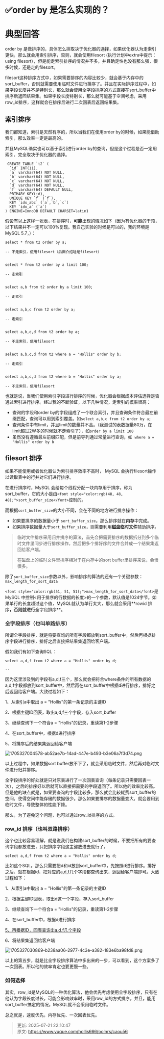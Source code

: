 # ✅order by 是怎么实现的？

# 典型回答


order by 是做排序的，具体怎么排取决于优化器的选择，如果优化器认为走索引更快，那么就会用索引排序，否则，就会使用filesort (执行计划中extra中提示：using filesort），但是能走索引排序的情况并不多，并且确定性也没有那么强，很多时候，还是走的filesort。



filesort这种排序方式中，如果需要排序的内容比较少，就会基于内存中的sort_buffer，否则就需要使用临时文件进行排序了。并且在实际排序过程中，如果字段长度并不是特别长，那么就会使用全字段排序的方式直接在sort_buffer中排序后返回结果集。如果字段长度特别长，那么就可能基于空间考虑，采用row_id排序，这样就会在排序后进行二次回表后返回结果集。



## 索引排序


我们都知道，索引是天然有序的，所以当我们在使用order by的时候，如果能借助索引，那么效率一定是最高的。



并且MySQL确实也可以基于索引进行order by的查询，但是这个过程是否一定用索引，完全取决于优化器的选择。



```plain
 CREATE TABLE `t2` (          
  `id` INT(11),
  `a` varchar(64) NOT NULL,                                                                                                                                                          
  `b` varchar(64) NOT NULL,                                                                                                                                                          
  `c` varchar(64) NOT NULL,                                                                                                                                                          
  `d` varchar(64) NOT NULL,                                                                                                                                                          
  `f` varchar(64) DEFAULT NULL,    
  PRIMARY KEY(id),
  UNIQUE KEY `f` (`f`),                                                                                                                                                              
  KEY `idx_abc` (`a`,`b`,`c`)         
  KEY `idx_a` (`a`)    
) ENGINE=InnoDB DEFAULT CHARSET=latin1
```



假设有以上这样一张表，在排序时，**可能**出现的情况如下（因为有优化器的干预，以下结果并不一定可以100%复现。我自己实验的时候是可以的，我的环境是MySQL 5.7，）：



```plain
select * from t2 order by a;

-- 不走索引，使用filesort（后面介绍啥是filesort）


select * from t2 order by a limit 100;

-- 走索引


select a,b from t2 order by a limit 100;

-- 走索引


select a,b,c from t2 order by a;

-- 走索引


select a,b,c,d from t2 order by a;

-- 不走索引，使用filesort


select a,b,c,d from t2 where a = "Hollis" order by b;

-- 走索引


select a,b,c,d from t2 where b = "Hollis" order by a;

-- 不走索引，使用filesort

```



也就是说，当我们使用索引字段进行排序的时候，优化器会根据成本评估选择是否通过索引进行排序。经过我的不断验证，以下几种情况，走索引的概率很高：



+ 查询的字段和order by的字段组成了一个联合索引，并且查询条件符合最左前缀匹配，查询可以用到索引覆盖。如`select a,b,c from t2 order by a;`
+ 查询条件中有limit，并且limit的数量并不高。（我测试的表数据量80万，在limit超过2W多的时候就不走索引了），如`order by a limit 100`
+ 虽然没有遵循最左前缀匹配，但是前导列通过常量进行查询，如` where a = "Hollis" order by b`



## filesort 排序


如果不能使用或者优化器认为索引排序效率不高时， MySQL 会执行filesort操作以读取表中的行并对它们进行排序。



在进行排序时，MySQL 会给每个线程分配一块内存用于排序，称为 sort_buffer，它的大小是由`<font style="color:rgb(48, 48, 48);">sort_buffer_size</font>`<font style="color:rgb(48, 48, 48);">控制的。</font>

<font style="color:rgb(48, 48, 48);"></font>

而根据`sort_buffer_size`的大小不同，会在不同的地方进行排序操作：

+ 如果要排序的数据量小于 `sort_buffer_size`，那么排序就在**内存**中完成。
+ 如果排序数据量大于`sort_buffer_size`，则需要利用**磁盘临时文件**辅助排序。



> 临时文件排序采用归并排序的算法，首先会把需要排序的数据拆分到多个临时文件里同步进行排序操作，然后把多个排好序的文件合并成一个结果集返回给客户端。
>
> 在磁盘上的临时文件里排序相对于在内存中的sort buffer里排序来说，会慢很多。
>



除了`sort_buffer_size`参数以外，影响排序的算法的还有一个关键参数：`max_length_for_sort_data`



`<font style="color:rgb(51, 51, 51);">max_length_for_sort_data</font>`<font style="color:rgb(51, 51, 51);">是 MySQL</font> 中控制<用于排序的行数据的长度>的一个参数，默认值是1024字节。如果单行的长度超过这个值，MySQL就认为单行太大，那么就会采用**<font style="color:rgb(51, 51, 51);">rowid 排序</font>**<font style="color:rgb(51, 51, 51);">，否则就进行</font>**<font style="color:rgb(51, 51, 51);">全字段排序</font>**<font style="color:rgb(51, 51, 51);">。</font>

<font style="color:rgb(51, 51, 51);"></font>

### <font style="color:rgb(51, 51, 51);">全字段排序（也叫单路排序）</font>


所谓全字段排序，就是将要查询的所有字段都放到sort_buffer中，然后再根据排序字段进行排序，排好之后直接把结果集返回给客户端。



假如我们有如下查询SQL：



```plain
select a,d,f from t2 where a = "Hollis" order by d;

-- 
```



因为这里涉及到的字段有a,d,f三个，那么就会把符合where条件的所有数据的a,d,f字段都放到sort_buffer中，然后再在sort_buffer中根据d进行排序，排好之后返回给客户端。大致过程如下：



1、从索引a中取出 a = "Hollis"的第一条记录的主键ID

2、根据主键ID回表，取出a,d,f三个字段，存入sort_buffer

3、继续查询下一个符合a = "Hollis"的记录，重读第1-2步骤

4、在sort_buffer中，根据d进行排序

5、将排序后的结果集返回给客户端



![1705327004578-ab52ae7b-14ad-447e-b493-b3e06a7f3d74.png](./img/heyd3ODPknqkIw-C/1705327004578-ab52ae7b-14ad-447e-b493-b3e06a7f3d74-425674.png)



以上过程中，如果数据sort buffer放不下了，就会采用临时文件，然后再对临时文件进行归并排序。



全字段排序的好处就是只对原表进行了一次回表查询（每条记录只需要回表一次），之后的排序好以后就可以直接把需要的字段返回了。所以他的效率比较高。但是他的缺点就是，如果要查询的字段比较多，那么就会比较耗费sort_buffer的空间，使得空间中能存储的数据很少。那么如果要排序的数据量变大，就会要用到临时文件，导致整体的性能下降。



那么，为了避免这个问题，也可以通过row_id排序的方式。



### row_id 排序（也叫双路排序）


这个也比较容易理解，就是说我们在构建sort_buffer的时候，不要把所有的要查询字段都放进去，只把排序字段这主键放进去就行了。



```plain
select a,d,f from t2 where a = "Hollis" order by d;
```



比如这个SQL，那么只需要把d和id放到sort_buffer中，先按照d进行排序。排好之后，就在根据id，把对应的a,d,f几个字段都查询出来，返回给客户端即可。大致过程如下：



1、从索引a中取出 a = "Hollis"的第一条记录的主键ID

2、根据主键ID回表，取出d这一个字段，存入sort_buffer

3、继续查询下一个符合a = "Hollis"的记录，重读第1-2步骤

4、在sort_buffer中，根据d进行排序

<u>5、再根据ID，回表查询出a,d,f几个字段</u>

6、将结果集返回给客户端



![1705327030869-b238aa06-2977-4c3e-a382-183e6ba98fd8.png](./img/heyd3ODPknqkIw-C/1705327030869-b238aa06-2977-4c3e-a382-183e6ba98fd8-980146.png)



以上的第五步，就是比全字段排序算法中多出来的一步，可以看到，这个方案多了一次回表。所以他的效率肯定也要更慢一些。



### 如何选择


其实，row_id是MySQL的一种优化算法，他会优先考虑使用全字段排序，只有在他认为字段长度过长，可能会影响效率时，采用row_id的方式排序。并且，能用sort_buffer搞定的情况，MySQL就不会采用临时文件。



总之就是，速度优先，内存优先、一次回表优先。  




> 更新: 2025-07-21 22:10:47  
> 原文: <https://www.yuque.com/hollis666/oolnrs/caou56>